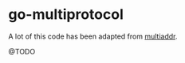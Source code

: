 # go-multiprotocol

A lot of this code has been adapted from [multiaddr](https://github.com/multiformats/go-multiaddr).

@TODO

